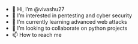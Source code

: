 - 👋 Hi, I’m @vivashu27
- 👀 I’m interested in pentesting and cyber security
- 🌱 I’m currently learning advanced web attacks
- 💞️ I’m looking to collaborate on python projects 
- 📫 How to reach me

<!---
vivashu27/vivashu27 is a ✨ special ✨ repository because its `README.md` (this file) appears on your GitHub profile.
You can click the Preview link to take a look at your changes.
--->
